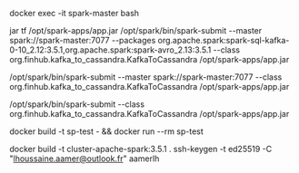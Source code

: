 docker exec -it spark-master bash

jar tf /opt/spark-apps/app.jar
/opt/spark/bin/spark-submit --master spark://spark-master:7077 --packages org.apache.spark:spark-sql-kafka-0-10_2.12:3.5.1,org.apache.spark:spark-avro_2.13:3.5.1 --class org.finhub.kafka_to_cassandra.KafkaToCassandra /opt/spark-apps/app.jar


/opt/spark/bin/spark-submit --master spark://spark-master:7077 --class org.finhub.kafka_to_cassandra.KafkaToCassandra /opt/spark-apps/app.jar

/opt/spark/bin/spark-submit --class org.finhub.kafka_to_cassandra.KafkaToCassandra /opt/spark-apps/app.jar

docker build -t sp-test - && docker run --rm sp-test


docker build -t cluster-apache-spark:3.5.1 .
ssh-keygen -t ed25519 -C "lhoussaine.aamer@outlook.fr"
aamerlh